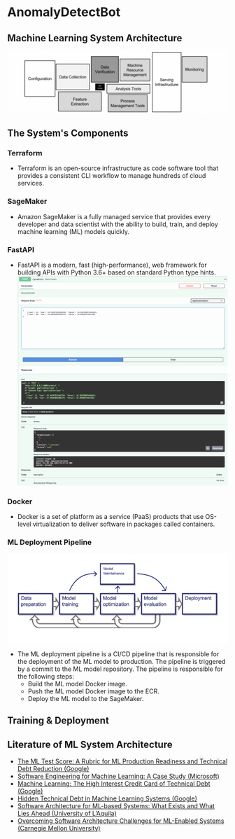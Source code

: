 # AnomalyDetectBot

## Machine Learning System Architecture
![My Image](./data/img/chart.png)

## The System's Components

### Terraform
* Terraform is an open-source infrastructure as code software tool that provides a consistent CLI workflow to manage hundreds of cloud services.

### SageMaker
* Amazon SageMaker is a fully managed service that provides every developer and data scientist with the ability to build, train, and deploy machine learning (ML) models quickly.

### FastAPI
* FastAPI is a modern, fast (high-performance), web framework for building APIs with Python 3.6+ based on standard Python type hints.
![My Image](./data/img/fastapi.png)


### Docker
* Docker is a set of platform as a service (PaaS) products that use OS-level virtualization to deliver software in packages called containers.

### ML Deployment Pipeline
![My Image](./data/img/ml.png)
* The ML deployment pipeline is a CI/CD pipeline that is responsible for the deployment of the ML model to production. The pipeline is triggered by a commit to the ML model repository. The pipeline is responsible for the following steps:
    * Build the ML model Docker image.
    * Push the ML model Docker image to the ECR.
    * Deploy the ML model to the SageMaker.


## Training & Deployment

## Literature of ML System Architecture
* [The ML Test Score: A Rubric for ML Production Readiness and Technical Debt Reduction (Google)](https://static.googleusercontent.com/media/research.google.com/en//pubs/archive/aad9f93b86b7addfea4c419b9100c6cdd26cacea.pdf)
* [Software Engineering for Machine Learning: A Case Study (Microsoft)](https://www.microsoft.com/en-us/research/publication/software-engineering-for-machine-learning-a-case-study/)
* [Machine Learning: The High Interest Credit Card of Technical Debt (Google)](https://static.googleusercontent.com/media/research.google.com/en//pubs/archive/43146.pdf)
* [Hidden Technical Debt in Machine Learning Systems (Google)](https://papers.nips.cc/paper/5656-hidden-technical-debt-in-machine-learning-systems.pdf)
* [Software Architecture for ML-based Systems: What Exists and What Lies Ahead (University of L’Aquila)](https://arxiv.org/pdf/2103.07950.pdf)
* [Overcoming Software Architecture Challenges for ML-Enabled Systems (Carnegie Mellon University)](https://apps.dtic.mil/sti/pdfs/AD1150241.pdf)
